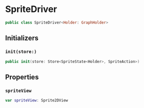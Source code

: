 # SpriteDriver

``` swift
public class SpriteDriver<Holder:​ GraphHolder>
```

## Initializers

### `init(store:​)`

``` swift
public init(store:​ Store<SpriteState<Holder>, SpriteAction>)
```

## Properties

### `spriteView`

``` swift
var spriteView:​ Sprite2DView
```
